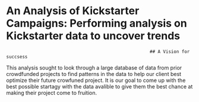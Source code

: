 # An Analysis of Kickstarter Campaigns: Performing analysis on Kickstarter data to uncover trends

                                                          ## A Vision for succsess
This analysis sought to look through a large database of data from prior crowdfunded projects to find patterns in the data to help our client best optimize their future crowfuned project. It is our goal to come up with the best possible startagy with the data avalible to give them the best chance at making their project come to fruition.
